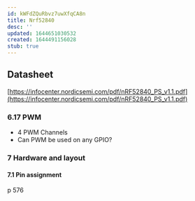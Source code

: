 ```yaml
---
id: kWFdZQuRbvz7uwXfqCA8n
title: Nrf52840
desc: ''
updated: 1644651030532
created: 1644491156028
stub: true
---
```



## Datasheet

[https://infocenter.nordicsemi.com/pdf/nRF52840_PS_v1.1.pdf](https://infocenter.nordicsemi.com/pdf/nRF52840_PS_v1.1.pdf)

### 6.17 PWM

- 4 PWM Channels
- Can PWM be used on any GPIO?


### 7 Hardware and layout

#### 7.1 Pin assignment

p 576

